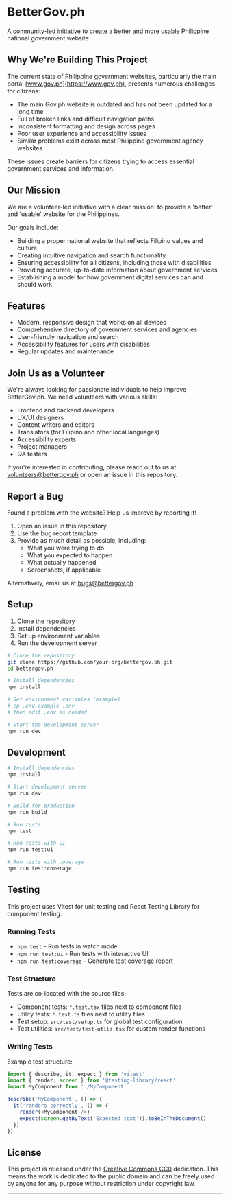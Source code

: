 # BetterGov.ph

A community-led initiative to create a better and more usable Philippine national government website.

## Why We're Building This Project

The current state of Philippine government websites, particularly the main portal [www.gov.ph](https://www.gov.ph), presents numerous challenges for citizens:

- The main Gov.ph website is outdated and has not been updated for a long time
- Full of broken links and difficult navigation paths
- Inconsistent formatting and design across pages
- Poor user experience and accessibility issues
- Similar problems exist across most Philippine government agency websites

These issues create barriers for citizens trying to access essential government services and information.

## Our Mission

We are a volunteer-led initiative with a clear mission: to provide a 'better' and 'usable' website for the Philippines.

Our goals include:

- Building a proper national website that reflects Filipino values and culture
- Creating intuitive navigation and search functionality
- Ensuring accessibility for all citizens, including those with disabilities
- Providing accurate, up-to-date information about government services
- Establishing a model for how government digital services can and should work

## Features

- Modern, responsive design that works on all devices
- Comprehensive directory of government services and agencies
- User-friendly navigation and search
- Accessibility features for users with disabilities
- Regular updates and maintenance

## Join Us as a Volunteer

We're always looking for passionate individuals to help improve BetterGov.ph. We need volunteers with various skills:

- Frontend and backend developers
- UX/UI designers
- Content writers and editors
- Translators (for Filipino and other local languages)
- Accessibility experts
- Project managers
- QA testers

If you're interested in contributing, please reach out to us at [volunteers@bettergov.ph](mailto:volunteers@bettergov.ph) or open an issue in this repository.

## Report a Bug

Found a problem with the website? Help us improve by reporting it!

1. Open an issue in this repository
2. Use the bug report template
3. Provide as much detail as possible, including:
   - What you were trying to do
   - What you expected to happen
   - What actually happened
   - Screenshots, if applicable

Alternatively, email us at [bugs@bettergov.ph](mailto:bugs@bettergov.ph)

## Setup

1. Clone the repository
2. Install dependencies
3. Set up environment variables
4. Run the development server

```bash
# Clone the repository
git clone https://github.com/your-org/bettergov.ph.git
cd bettergov.ph

# Install dependencies
npm install

# Set environment variables (example)
# cp .env.example .env
# then edit .env as needed

# Start the development server
npm run dev
```


## Development

```bash
# Install dependencies
npm install

# Start development server
npm run dev

# Build for production
npm run build

# Run tests
npm test

# Run tests with UI
npm run test:ui

# Run tests with coverage
npm run test:coverage
```

## Testing

This project uses Vitest for unit testing and React Testing Library for component testing.

### Running Tests

- `npm test` - Run tests in watch mode
- `npm run test:ui` - Run tests with interactive UI
- `npm run test:coverage` - Generate test coverage report

### Test Structure

Tests are co-located with the source files:
- Component tests: `*.test.tsx` files next to component files
- Utility tests: `*.test.ts` files next to utility files
- Test setup: `src/test/setup.ts` for global test configuration
- Test utilities: `src/test/test-utils.tsx` for custom render functions

### Writing Tests

Example test structure:

```typescript
import { describe, it, expect } from 'vitest'
import { render, screen } from '@testing-library/react'
import MyComponent from './MyComponent'

describe('MyComponent', () => {
  it('renders correctly', () => {
    render(<MyComponent />)
    expect(screen.getByText('Expected text')).toBeInTheDocument()
  })
})
```

## License

This project is released under the [Creative Commons CC0](https://creativecommons.org/publicdomain/zero/1.0/) dedication. This means the work is dedicated to the public domain and can be freely used by anyone for any purpose without restriction under copyright law.

---
